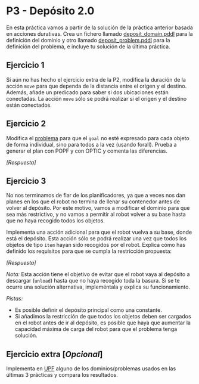 # P3 - Depósito 2.0

En esta práctica vamos a partir de la solución de la práctica anterior basada en acciones durativas. Crea un fichero llamado [deposit_domain.pddl](deposit_domain.pddl) para la definición del dominio y otro llamado [deposit_problem.pddl](deposit_problem.pddl) para la definición del problema, e incluye tu solución de la última práctica.

## Ejercicio 1
Si aún no has hecho el ejercicio extra de la P2, modifica la duración de la acción `move` para que dependa de la distancia entre el origen y el destino. Además, añade un predicado para saber si dos ubicaciones están conectadas. La acción `move` sólo se podrá realizar si el origen y el destino están conectados.

## Ejercicio 2
Modifica el [problema](deposit_problem.pddl) para que el `goal` no esté expresado para cada objeto de forma individual, sino para todos a la vez (usando forall).
Prueba a generar el plan con POPF y con OPTIC y comenta las diferencias.

*[Respuesta]*


## Ejercicio 3
No nos terminamos de fiar de los planificadores, ya que a veces nos dan planes en los que el robot no termina de llenar su contenedor antes de volver al depósito.
Por este motivo, vamos a modificar el dominio para que sea más restrictivo, y no vamos a permitir al robot volver a su base hasta que no haya recogido todos los objetos.

Implementa una acción adicional para que el robot vuelva a su base, donde está el depósito. Esta acción sólo se podrá realizar una vez que todos los objetos de tipo `item` hayan sido recogidos por el robot.
Explica cómo has definido los requisitos para que se cumpla la restricción propuesta:


*[Respuesta]*

*Nota:* Esta acción tiene el objetivo de evitar que el robot vaya al depósito a descargar (`unload`) hasta que no haya recogido toda la basura. Si se te ocurre una solución alternativa, impleméntala y explica su funcionamiento.

*Pistas:*
* Es posible definir el depósito principal como una constante.
* Si añadimos la restricción de que todos los objetos deben ser cargados en el robot antes de ir al depósito, es posible que haya que aumentar la capacidad máxima de carga del robot para que el problema tenga solución.



## Ejercicio extra [*Opcional*]
Implementa en [UPF](https://unified-planning.readthedocs.io/en/latest/) alguno de los dominios/problemas usados en las últimas 3 prácticas y compara los resultados.
